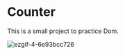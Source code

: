 # Counter
This is a small project to practice Dom.


![ezgif-4-6e93bcc726](https://github.com/Mohamed-Ashraf-Ibrahim/Counter/assets/146873948/77002f6d-76a2-40ba-8370-56548b05fc89)
